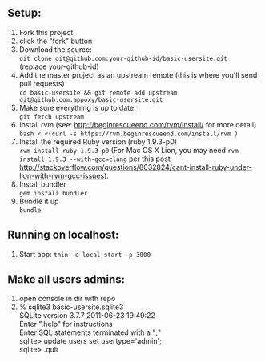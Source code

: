 ## Setup:

1. Fork this project:
  1. click the "fork" button
1. Download the source:<br>
  `git clone git@github.com:your-github-id/basic-usersite.git`<br>
  (replace your-github-id)
1. Add the master project as an upstream remote (this is where you'll send pull requests)<br>
  `cd basic-usersite && git remote add upstream git@github.com:appoxy/basic-usersite.git`
1. Make sure everything is up to date:<br>
  `git fetch upstream`
1. Install rvm (see: http://beginrescueend.com/rvm/install/ for more detail)<br>
  `bash < <(curl -s https://rvm.beginrescueend.com/install/rvm )`<br>
1. Install the required Ruby version (ruby 1.9.3-p0)<br>
        `rvm install ruby-1.9.3-p0`
        (For Mac OS X Lion, you may need `rvm install 1.9.3 --with-gcc=clang` per this post http://stackoverflow.com/questions/8032824/cant-install-ruby-under-lion-with-rvm-gcc-issues).
1. Install bundler<br>
  `gem install bundler`
1. Bundle it up<br>
  `bundle`<br>

## Running on localhost:

1. Start app: `thin -e local start -p 3000`

## Make all users admins:

1. open console in dir with repo
1.
    % sqlite3 basic-usersite.sqlite3<br>
    SQLite version 3.7.7 2011-06-23 19:49:22<br>
    Enter ".help" for instructions<br>
    Enter SQL statements terminated with a ";"<br>
    sqlite> update users set usertype='admin';<br>
    sqlite> .quit
